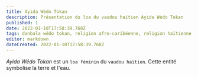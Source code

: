 ```yaml
---
title: Ayida Wédo Tokan
description: Présentation du loa du vaudou haïtien Ayida Wédo Tokan
published: 1
date: 2022-01-10T17:58:39.768Z
tags: danbala wédo tokan, religion afro-caribéenne, religion haïtienne, religion vaudou, religion vaudou haïtienne, vaudou haïtien, ayida, ayida wédo, ayida wédo tokan
editor: markdown
dateCreated: 2022-01-10T17:58:39.768Z
---
```


*Ayida Wédo Tokan* est un `loa féminin` du `vaudou haïtien`. Cette entité symbolise la terre et l'eau.